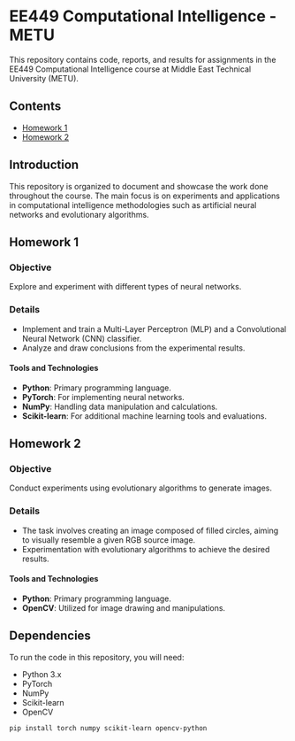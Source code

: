 # EE449 Computational Intelligence - METU

This repository contains code, reports, and results for assignments in the EE449 Computational Intelligence course at Middle East Technical University (METU).

## Contents

- [Homework 1](#homework-1)
- [Homework 2](#homework-2)

## Introduction

This repository is organized to document and showcase the work done throughout the course. The main focus is on experiments and applications in computational intelligence methodologies such as artificial neural networks and evolutionary algorithms.

## Homework 1

### Objective

Explore and experiment with different types of neural networks.

### Details

- Implement and train a Multi-Layer Perceptron (MLP) and a Convolutional Neural Network (CNN) classifier.
- Analyze and draw conclusions from the experimental results.

#### Tools and Technologies

- **Python**: Primary programming language.
- **PyTorch**: For implementing neural networks.
- **NumPy**: Handling data manipulation and calculations.
- **Scikit-learn**: For additional machine learning tools and evaluations.

## Homework 2

### Objective

Conduct experiments using evolutionary algorithms to generate images.

### Details

- The task involves creating an image composed of filled circles, aiming to visually resemble a given RGB source image.
- Experimentation with evolutionary algorithms to achieve the desired results.

#### Tools and Technologies

- **Python**: Primary programming language.
- **OpenCV**: Utilized for image drawing and manipulations.

## Dependencies

To run the code in this repository, you will need:

- Python 3.x
- PyTorch
- NumPy
- Scikit-learn
- OpenCV

```bash
pip install torch numpy scikit-learn opencv-python
